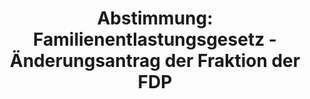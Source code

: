 ---
abstimmung:
  abstimmung: 5
  bundestagssitzung: 83
  legislaturperiode: 19
categories:
- Todo
data:
- title: Abstimmungsergebnis 20190221_5-data.pdf
  url: /res/2021-btw/abstimmungsergebnisse/20190221_5-data.pdf
- title: Abstimmungsergebnis 20190221_5_xls-data.xls
  url: /res/2021-btw/abstimmungsergebnisse/20190221_5_xls-data.xls
- title: Abstimmungsergebnis 20190221_5_xls-datacsv
  url: /res/2021-btw/abstimmungsergebnisse/csv/20190221_5_xls-datacsv
ergebnis:
  afd:
    enthaltung: 0
    gesamt: 91
    ja: 1
    nein: 72
    nichtabgegeben: 18
    ungueltig: 0
  bü90/gr:
    enthaltung: 0
    gesamt: 67
    ja: 65
    nein: 0
    nichtabgegeben: 2
    ungueltig: 0
  cdu/csu:
    enthaltung: 0
    gesamt: 246
    ja: 0
    nein: 232
    nichtabgegeben: 14
    ungueltig: 0
  die linke.:
    enthaltung: 0
    gesamt: 69
    ja: 62
    nein: 0
    nichtabgegeben: 7
    ungueltig: 0
  fdp:
    enthaltung: 4
    gesamt: 80
    ja: 57
    nein: 12
    nichtabgegeben: 7
    ungueltig: 0
  file: 20190221_5_xls-data.xls
  fraktionslos:
    enthaltung: 1
    gesamt: 4
    ja: 0
    nein: 0
    nichtabgegeben: 3
    ungueltig: 0
  spd:
    enthaltung: 0
    gesamt: 152
    ja: 0
    nein: 142
    nichtabgegeben: 10
    ungueltig: 0
layout: abstimmung
links:
- title: Link zu bundestag.de
  url: https://www.bundestag.de/parlament/plenum/abstimmung/abstimmung?id=552
preview: 'Deutscher Bundestag


  83. Sitzung des Deutschen Bundestages

  am Donnerstag, 21. Februar 2019


  Endgültiges Ergebnis der Namentlichen Abstimmung Nr. 5


  Gesetzentwurf der Abgeordneten Ulle Schauws, Katja Keul, Katja Dörner, weiterer

  Abgeordneter und der Fraktion BÜNDNIS 90/DIE GRÜNEN

  Entwurf eines Gesetzes zur Änderung des Strafgesetzbuches - Aufhebung von § 219a
  StGB

  - Drucksachen 19/630 und 19/7965 -'
tags:
- Todo
title: 'Abstimmung: Familienentlastungsgesetz - Änderungsantrag der Fraktion der FDP'
---